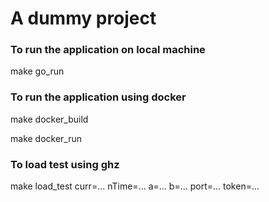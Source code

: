 # A dummy project

### To run the application on local machine

make go_run

### To run the application using docker

make docker_build

make docker_run

### To load test using ghz

make load_test curr=... nTime=... a=... b=... port=... token=...
